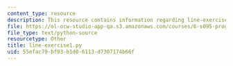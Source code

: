 ```yaml
---
content_type: resource
description: This resource contains information regarding line-exercise1.py.
file: https://ol-ocw-studio-app-qa.s3.amazonaws.com/courses/6-s095-programming-for-the-puzzled-january-iap-2018/55efac79bf93b1d06113d7307174b66f_line-exercise1.py
file_type: text/python-source
resourcetype: Other
title: line-exercise1.py
uid: 55efac79-bf93-b1d0-6113-d7307174b66f
---
```

